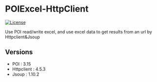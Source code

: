 # POIExcel-HttpClient

[![License](https://img.shields.io/badge/license-Apache%202-4EB1BA.svg)](https://www.apache.org/licenses/LICENSE-2.0.html)  

Use POI read/write excel, and use excel data to get results from an url by Httpclient&Jsoup  

## Versions  
- POI : 3.15  
- Httpclient : 4.5.3  
- Jsoup : 1.10.2  